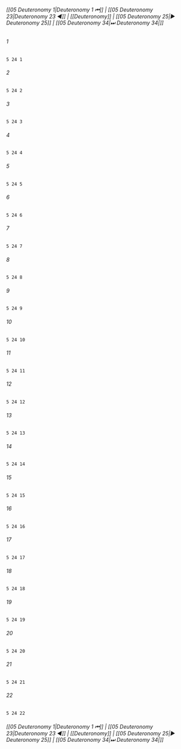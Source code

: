 
###### [[05 Deuteronomy 1|Deuteronomy 1 ⏮]] | [[05 Deuteronomy 23|Deuteronomy 23 ◀]] | [[Deuteronomy]] | [[05 Deuteronomy 25|▶ Deuteronomy 25]] | [[05 Deuteronomy 34|⏭ Deuteronomy 34|]]

###### 1
``` verse
5 24 1 
```
###### 2
``` verse
5 24 2 
```
###### 3
``` verse
5 24 3 
```
###### 4
``` verse
5 24 4 
```
###### 5
``` verse
5 24 5 
```
###### 6
``` verse
5 24 6 
```
###### 7
``` verse
5 24 7 
```
###### 8
``` verse
5 24 8 
```
###### 9
``` verse
5 24 9 
```
###### 10
``` verse
5 24 10 
```
###### 11
``` verse
5 24 11 
```
###### 12
``` verse
5 24 12 
```
###### 13
``` verse
5 24 13 
```
###### 14
``` verse
5 24 14 
```
###### 15
``` verse
5 24 15 
```
###### 16
``` verse
5 24 16 
```
###### 17
``` verse
5 24 17 
```
###### 18
``` verse
5 24 18 
```
###### 19
``` verse
5 24 19 
```
###### 20
``` verse
5 24 20 
```
###### 21
``` verse
5 24 21 
```
###### 22
``` verse
5 24 22 
```

###### [[05 Deuteronomy 1|Deuteronomy 1 ⏮]] | [[05 Deuteronomy 23|Deuteronomy 23 ◀]] | [[Deuteronomy]] | [[05 Deuteronomy 25|▶ Deuteronomy 25]] | [[05 Deuteronomy 34|⏭ Deuteronomy 34|]]

